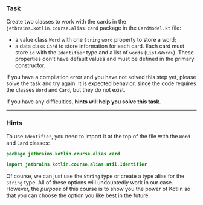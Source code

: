 ### Task

Create two classes to work with the cards in the `jetbrains.kotlin.course.alias.card` package in the `CardModel.kt` file:
- a value class `Word` with one `String` `word` property to store a word;
- a data class `Card` to store information for each card.
  Each card must store `id` with the `Identifier` type and a list of `words` (`List<Word>`).
  These properties don't have default values and must be defined in the primary constructor.

<div class="hint" title="Click me if you pressed Check and found a compilation error">

  If you have a compilation error and you have not solved this step yet, please solve the task and try again. 
  It is expected behavior, since the code requires the classes `Word` and `Card`, but they do not exist.
</div>

If you have any difficulties, **hints will help you solve this task**.

----

### Hints

<div class="hint" title="Click me to learn about importing Identifier">

To use `Identifier`, you need to import it at the top of the file with the `Word` and `Card`  classes:

  ```kotlin
  package jetbrains.kotlin.course.alias.card

  import jetbrains.kotlin.course.alias.util.Identifier
  ```
</div>

<div class="hint" title="Click me to learn why we use the value class">

Of course, we can just use the `String` type or create a type alias for the `String` type.
All of these options will undoubtedly work in our case.
However, the _purpose_ of this course is to show you the power of Kotlin so that you can
choose the option you like best in the future.
</div>
